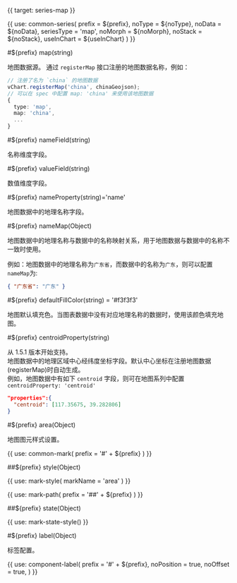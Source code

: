{{ target: series-map }}

{{ use: common-series(
  prefix = ${prefix},
  noType = ${noType},
  noData = ${noData},
  seriesType = 'map',
  noMorph = ${noMorph},
  noStack = ${noStack},
  useInChart = ${useInChart}
) }}

#${prefix} map(string)

地图数据源。
通过 `registerMap` 接口注册的地图数据名称，例如：

```ts
// 注册了名为 `china` 的地图数据
vChart.registerMap('china', chinaGeojson);
// 可以在 spec 中配置 map: 'china' 来使用该地图数据
{
  type: 'map',
  map: 'china',
  ...
}
```

#${prefix} nameField(string)

名称维度字段。

#${prefix} valueField(string)

数值维度字段。

#${prefix} nameProperty(string)='name'

地图数据中的地理名称字段。

#${prefix} nameMap(Object)

地图数据中的地理名称与数据中的名称映射关系，用于地图数据与数据中的名称不一致时使用。

例如：地图数据中的地理名称为`广东省`，而数据中的名称为`广东`，则可以配置`nameMap`为:

```json
{ "广东省": "广东" }
```

#${prefix} defaultFillColor(string) = '#f3f3f3'

地图默认填充色。当图表数据中没有对应地理名称的数据时，使用该颜色填充地图。

#${prefix} centroidProperty(string)

从 1.5.1 版本开始支持。  
地图数据中的地理区域中心经纬度坐标字段。默认中心坐标在注册地图数据(registerMap)时自动生成。  
例如，地图数据中有如下 `centroid` 字段，则可在地图系列中配置 `centroidProperty: 'centroid'`

```json
"properties":{
  "centroid": [117.35675, 39.282806]
}
```

#${prefix} area(Object)

地图图元样式设置。

{{ use: common-mark(
  prefix = '#' + ${prefix}
) }}

##${prefix} style(Object)

{{ use: mark-style(
  markName = 'area'
) }}

{{ use: mark-path(
  prefix = '##' + ${prefix}
) }}

##${prefix} state(Object)

{{ use: mark-state-style() }}

<!-- area mark end -->

#${prefix} label(Object)

标签配置。

{{ use: component-label(
  prefix = '#' + ${prefix},
  noPosition = true,
  noOffset = true,
) }}
